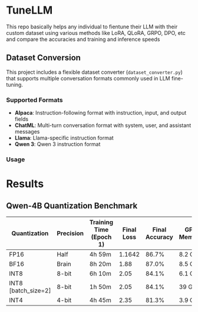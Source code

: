 # TuneLLM
This repo basically helps any individual to fientune their LLM with their custom dataset using various methods like LoRA, QLoRA, GRPO, DPO, etc and compare the accuracies and training and inference speeds

## Dataset Conversion

This project includes a flexible dataset converter (`dataset_converter.py`) that supports multiple conversation formats commonly used in LLM fine-tuning.

### Supported Formats

- **Alpaca**: Instruction-following format with instruction, input, and output fields
- **ChatML**: Multi-turn conversation format with system, user, and assistant messages
- **Llama**: Llama-specific instruction format
- **Qwen 3**: Qwen 3 instruction format
### Usage


# Results

## Qwen-4B Quantization Benchmark

| Quantization | Precision | Training Time (Epoch 1) | Final Loss | Final Accuracy | GPU Memory |
|--------------|-----------|--------------------------|------------|----------------|------------|
| FP16         | Half      | 4h 59m                   | 1.1642       | 86.7%          | 8.2 GB     |
| BF16         | Brain     | 8h 20m                   | 1.88       | 87.0%          | 8.5 GB     |
| INT8         | 8-bit     | 6h 10m                   | 2.05       | 84.1%          | 6.1 GB     |
| INT8 [batch_size=2]         | 8-bit     | 1h 50m                   | 2.05       | 84.1%          | 39 GB     |
| INT4         | 4-bit     | 4h 45m                   | 2.35       | 81.3%          | 3.9 GB     |
